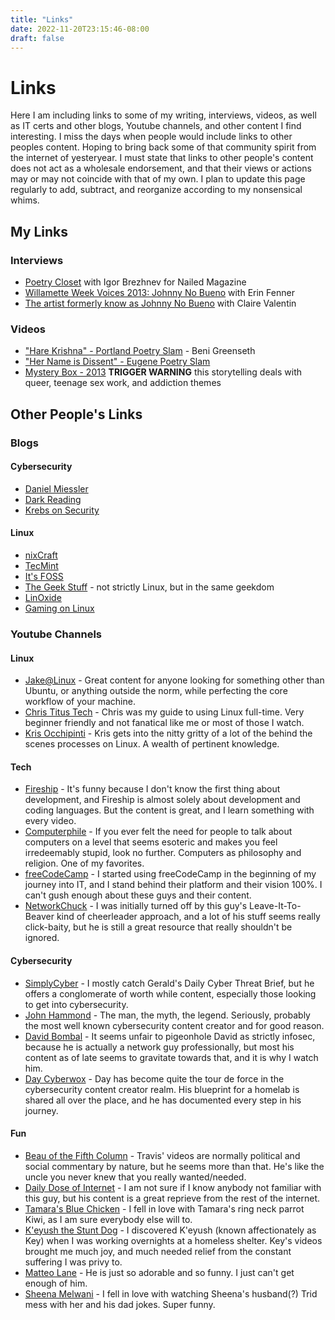 ```yaml
---
title: "Links"
date: 2022-11-20T23:15:46-08:00
draft: false
---
```


# Links

Here I am including links to some of my writing, interviews, videos, as well as IT certs and other blogs, Youtube channels, and other content I find interesting. I miss the days when people would include links to other peoples content. Hoping to bring back some of that community spirit from the internet of yesteryear. I must state that links to other people's content does not act as a wholesale endorsement, and that their views or actions may or may not coincide with that of my own. I plan to update this page regularly to add, subtract, and reorganize according to my nonsensical whims.

## My Links 

### Interviews   
- [Poetry Closet](https://www.nailedmagazine.com/features/the-poetry-closet-johnny-no-bueno) with Igor Brezhnev for Nailed Magazine  
- [Willamette Week Voices 2013: Johnny No Bueno](https://www.wweek.com/portland/article-20091-voices-2013-johnny-no-bueno.html) with Erin Fenner  
- [The artist formerly know as Johnny No Bueno](https://www.streetroots.org/news/2013/12/04/artist-formerly-known-johnny-no-bueno) with Claire Valentin  

### Videos  
- ["Hare Krishna" - Portland Poetry Slam](https://www.youtube.com/watch?v=eGJPSxSHnnU) - Beni Greenseth  
- ["Her Name is Dissent" - Eugene Poetry Slam](https://www.youtube.com/watch?v=aDoEcKsUBU4)  
- [Mystery Box - 2013](https://www.youtube.com/watch?v=DiUDRiSxrnc) **TRIGGER WARNING** this storytelling deals with queer, teenage sex work, and addiction themes  


## Other People's Links 

### Blogs  
#### Cybersecurity  
- [Daniel Miessler](https://danielmiessler.com/)  
- [Dark Reading](https://www.darkreading.com/)  
- [Krebs on Security](https://krebsonsecurity.com/)   
#### Linux  
- [nixCraft](https://www.cyberciti.biz/)  
- [TecMint](https://www.tecmint.com/)  
- [It's FOSS](https://itsfoss.com/)  
- [The Geek Stuff](https://www.thegeekstuff.com/) - not strictly Linux, but in the same geekdom  
- [LinOxide](https://linoxide.com/)  
- [Gaming on Linux](https://www.gamingonlinux.com/)  

### Youtube Channels  
#### Linux  
- [Jake@Linux](https://www.youtube.com/@JakeLinux) - Great content for anyone looking for something other than Ubuntu, or anything outside the norm, while perfecting the core workflow of your machine.  
- [Chris Titus Tech](https://www.youtube.com/@ChrisTitusTech) - Chris was my guide to using Linux full-time. Very beginner friendly and not fanatical like me or most of those I watch.   
- [Kris Occhipinti](https://www.youtube.com/@DigitalMetal) - Kris gets into the nitty gritty of a lot of the behind the scenes processes on Linux. A wealth of pertinent knowledge.  
#### Tech  
- [Fireship](https://www.youtube.com/@Fireship) - It's funny because I don't know the first thing about development, and Fireship is almost solely about development and coding languages. But the content is great, and I learn something with every video.  
- [Computerphile](https://www.youtube.com/@Computerphile) - If you ever felt the need for people to talk about computers on a level that seems esoteric and makes you feel irredeemably stupid, look no further. Computers as philosophy and religion. One of my favorites.  
- [freeCodeCamp](https://www.youtube.com/@freecodecamp) - I started using freeCodeCamp in the beginning of my journey into IT, and I stand behind their platform and their vision 100%. I can't gush enough about these guys and their content.  
- [NetworkChuck](https://www.youtube.com/@NetworkChuck) - I was initially turned off by this guy's Leave-It-To-Beaver kind of cheerleader approach, and a lot of his stuff seems really click-baity, but he is still a great resource that really shouldn't be ignored.  
#### Cybersecurity  
- [SimplyCyber](https://www.youtube.com/@SimplyCyber) - I mostly catch Gerald's Daily Cyber Threat Brief, but he offers a conglomerate of worth while content, especially those looking to get into cybersecurity.   
- [John Hammond](https://www.youtube.com/c/JohnHammond010) - The man, the myth, the legend. Seriously, probably the most well known cybersecurity content creator and for good reason.  
- [David Bombal](https://www.youtube.com/c/DavidBombal) - It seems unfair to pigeonhole David as strictly infosec, because he is actually a network guy professionally, but most his content as of late seems to gravitate towards that, and it is why I watch him.  
- [Day Cyberwox](https://www.youtube.com/c/DayCyberwox) - Day has become quite the tour de force in the cybersecurity content creator realm. His blueprint for a homelab is shared all over the place, and he has documented every step in his journey.  
#### Fun   
- [Beau of the Fifth Column](https://www.youtube.com/@BeauoftheFifthColumn) - Travis' videos are normally political and social commentary by nature, but he seems more than that. He's like the uncle you never knew that you really wanted/needed.   
- [Daily Dose of Internet](https://www.youtube.com/@DailyDoseOfInternet) - I am not sure if I know anybody not familiar with this guy, but his content is a great reprieve from the rest of the internet.  
- [Tamara's Blue Chicken](https://www.youtube.com/@TamarasBlueChicken) - I fell in love with Tamara's ring neck parrot Kiwi, as I am sure everybody else will to.   
- [K'eyush the Stunt Dog](https://www.youtube.com/@KeyushTheStuntDog) - I discovered K'eyush (known affectionately as Key) when I was working overnights at a homeless shelter. Key's videos brought me much joy, and much needed relief from the constant suffering I was privy to.  
- [Matteo Lane](https://www.youtube.com/@matteolanecomedy) - He is just so adorable and so funny. I just can't get enough of him. 
- [Sheena Melwani](https://www.youtube.com/c/SheenaMelwani) - I fell in love with watching Sheena's husband(?) Trid mess with her and his dad jokes. Super funny.  





